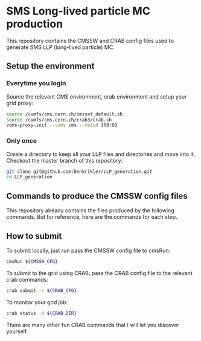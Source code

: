 # SMS Long-lived particle MC production
This repository contains the CMSSW and CRAB config files used to generate SMS
LLP (long-lived particle) MC.

## Setup the environment

### Everytime you login
Source the relevant CMS environment, crab environment and setup your grid proxy:
```bash
source /cvmfs/cms.cern.ch/cmsset_default.sh
source /cvmfs/cms.cern.ch/crab3/crab.sh
voms-proxy-init --voms cms --valid 168:00
```

### Only once
Create a directory to keep all your LLP files and directories and move into it.
Checkout the master branch of this repository:
```bash
git clone git@github.com:benkrikler/LLP_generation.git
cd LLP_generation
```

## Commands to produce the CMSSW config files
This repository already contains the files produced by the following commands.
But for reference, here are the commands for each step.

## How to submit
To submit locally, just run pass the CMSSW config file to cmsRun:
```bash
cmsRun ${CMSSW_CFG}
```

To submit to the grid using CRAB, pass the CRAB config file to the relevant crab
commands:
```bash
crab submit -c ${CRAB_CFG}
```

To monitor your grid job:
```bash
crab status -d ${CRAB_DIR}
```

There are many other fun CRAB commands that I will let you discover yourself.
